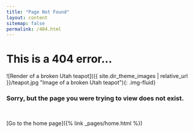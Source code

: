 ```yaml
---
title: "Page Not Found"
layout: content
sitemap: false
permalink: /404.html
---
```


<h1 class="text-primary">This is a 404 error...</h1>

![Render of a broken Utah teapot]({{ site.dir_theme_images | relative_url }}/teapot.jpg "Image of a broken Utah teapot"){: .img-fluid}

### Sorry, but the page you were trying to view does not exist.

<br>

[Go to the home page]({% link _pages/home.html %})
